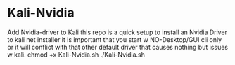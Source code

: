 # Kali-Nvidia
Add Nvidia-driver to Kali 
this repo is a quick setup to install an Nvidia Driver  to kali net installer it is important that you start w NO-Desktop/GUI cli only or it will conflict with 
that other default driver that causes nothing but issues w kali.
chmod +x Kali-Nvidia.sh
./Kali-Nvidia.sh
